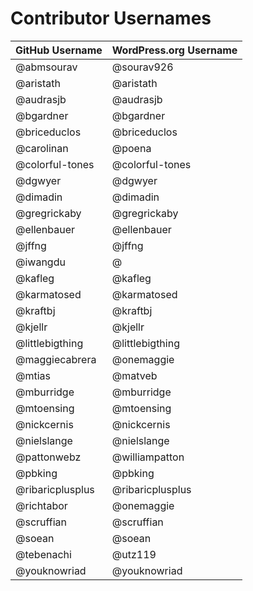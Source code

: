 # Contributor Usernames

| GitHub Username | WordPress.org Username|
| --------------- | --------------------- |
| @abmsourav | @sourav926 |
| @aristath | @aristath |
| @audrasjb | @audrasjb |
| @bgardner | @bgardner |
| @briceduclos | @briceduclos |
| @carolinan | @poena |
| @colorful-tones | @colorful-tones |
| @dgwyer | @dgwyer |
| @dimadin | @dimadin |
| @gregrickaby | @gregrickaby |
| @ellenbauer | @ellenbauer |
| @jffng | @jffng |
| @iwangdu | @ |
| @kafleg | @kafleg |
| @karmatosed | @karmatosed |
| @kraftbj | @kraftbj |
| @kjellr | @kjellr |
| @littlebigthing | @littlebigthing |
| @maggiecabrera | @onemaggie |
| @mtias | @matveb |
| @mburridge | @mburridge |
| @mtoensing | @mtoensing |
| @nickcernis | @nickcernis |
| @nielslange | @nielslange |
| @pattonwebz | @williampatton |
| @pbking | @pbking |
| @ribaricplusplus | @ribaricplusplus |
| @richtabor | @onemaggie |
| @scruffian | @scruffian |
| @soean | @soean |
| @tebenachi | @utz119 |
| @youknowriad | @youknowriad |
